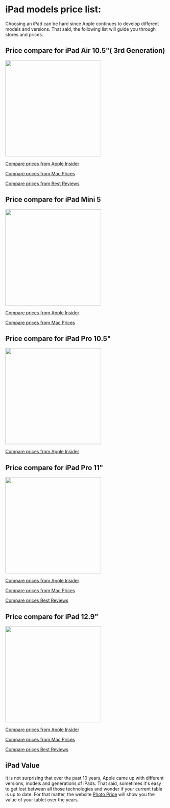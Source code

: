 
# iPad models price list:

Choosing an iPad can be hard since Apple continues to develop different models and versions. That said, the following list will guide you through stores and prices. 

## Price compare for iPad Air 10.5"( 3rd Generation)

<img src="https://cdn.iphonelife.com/sites/iphonelife.com/files/styles/full_width_wide_1x/public/screen_shot_2019-03-20_at_4.27.46_pm.png?itok=KjxAJCp9" width="300">

[Compare prices from Apple Insider](https://prices.appleinsider.com/ipad-air-2019)

[Compare prices from Mac Prices](https://www.macprices.net/ipadair.shtml)

[Compare prices from Best Reviews](https://bestreviews.com/best-ipads)

## Price compare for iPad Mini 5

<img src="https://cdn.iphonelife.com/sites/iphonelife.com/files/styles/full_width_wide_1x/public/screen_shot_2019-03-20_at_4.22.35_pm.png?itok=3LkvH9ji" width="300">

[Compare prices from Apple Insider](https://prices.appleinsider.com/ipad-mini-5)

[Compare prices from Mac Prices](https://www.macprices.net/ipadmini.shtml)


## Price compare for iPad Pro 10.5"

<img src="https://cdn.iphonelife.com/sites/iphonelife.com/files/styles/medium_width_breakpoints_theme_newmango_mobile_1x/public/ipadpro10.5_2.jpg?itok=cpwZ6obs" width="300">

[Compare prices from Apple Insider](https://prices.appleinsider.com/10-5-ipad-pro)

## Price compare for iPad Pro 11" 

<img src="https://cdn.iphonelife.com/sites/iphonelife.com/files/styles/medium_width_breakpoints_theme_newmango_mobile_1x/public/apple_ipad.jpg?itok=hQNSjWif" width="300">

[Compare prices from Apple Insider](https://prices.appleinsider.com/11-inch-ipad-pro)

[Compare prices from Mac Prices](https://www.macprices.net/ipadpro9.shtml)

[Compare prices Best Reviews](https://bestreviews.com/best-ipads)

## Price compare for iPad 12.9"

<img src="https://cdn.iphonelife.com/sites/iphonelife.com/files/styles/medium_width_breakpoints_theme_newmango_mobile_1x/public/ipad_12.jpg?itok=0NjT3g6F" width="300">

[Compare prices from Apple Insider](https://prices.appleinsider.com/12-9-inch-ipad-pro-2018)

[Compare prices from Mac Prices](https://www.macprices.net/ipadpro.shtml) 

[Compare prices Best Reviews](https://bestreviews.com/best-ipads)

## iPad Value

It is not surprising that over the past 10 years, Apple came up with different versions, models and generations of iPads.
That said, sometimes it's easy to get lost between all those technologies and wonder if your current table is up to date. 
For that matter, the website [Photo Price](http://www.photoprice.ca/~Apple-Tablets) will show you the value of your tablet over the years. 
